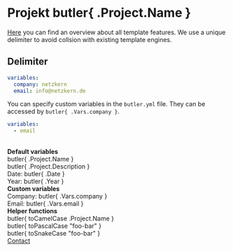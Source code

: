# Projekt butler{ .Project.Name }

[Here](https://golang.org/pkg/text/template/) you can find an overview about all template features. We use a unique delimiter to avoid collsion with existing template engines.

## Delimiter

```yaml
variables:
  company: netzkern
  email: info@netzkern.de
```

You can specify custom variables in the `butler.yml` file. They can be accessed by `butler{ .Vars.company }`.

```yaml
variables:
  - email
```

<br>
<b>Default variables</b>
<br>
butler{ .Project.Name }
<br>
butler{ .Project.Description }
<br>
Date: butler{ .Date }
<br>
Year: butler{ .Year }
<br>
<b>Custom variables</b>
<br>
Company: butler{ .Vars.company }
<br>
Email: butler{ .Vars.email }
<br>
<b>Helper functions</b>
<br>
butler{ toCamelCase .Project.Name }
<br>
butler{ toPascalCase "foo-bar" }
<br>
butler{ toSnakeCase "foo-bar" }
<br>
<a href="mailto:butler{ .Vars.email }">Contact</a>